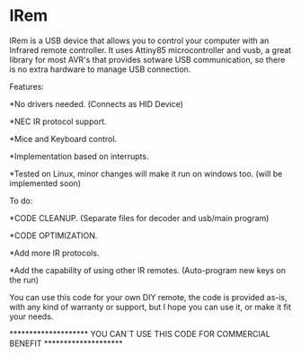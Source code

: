 # IRem
IRem is a USB device that allows you to control your computer with an Infrared remote controller.
It uses Attiny85 microcontroller and vusb, a great library for most AVR's that provides sotware USB communication,
so there is no extra hardware to manage USB connection.

Features:

*No drivers needed. (Connects as HID Device)

*NEC IR protocol support.

*Mice and Keyboard control.

*Implementation based on interrupts.

*Tested on Linux, minor changes will make it run on windows too. (will be implemented soon)



To do:

*CODE CLEANUP. (Separate files for decoder and usb/main program)

*CODE OPTIMIZATION.

*Add more IR protocols.

*Add the capability of using other IR remotes. (Auto-program new keys on the run)



You can use this code for your own DIY remote, the code is provided as-is, with any kind of warranty or support,
but I hope you can use it, or make it fit your needs.


******************** YOU CAN`T USE THIS CODE FOR COMMERCIAL BENEFIT ******************** 
